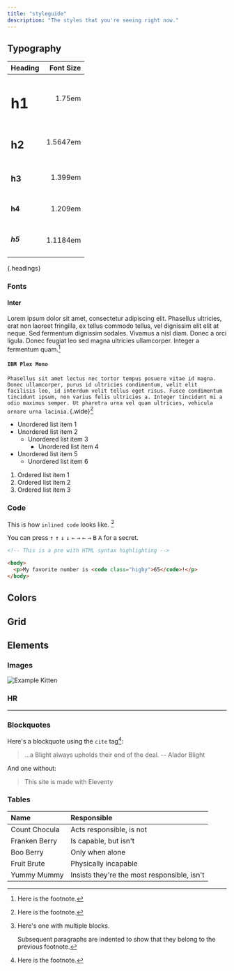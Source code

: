 ```yaml
---
title: "styleguide"
description: "The styles that you're seeing right now."
---
```


## Typography

| Heading     | Font Size |
| :---------- | --------: |
| <h1>h1</h1> |    1.75em |
| <h2>h2</h2> |  1.5647em |
| <h3>h3</h3> |   1.399em |
| <h4>h4</h4> |   1.209em |
| <h5>h5</h5> |  1.1184em |

{.headings}

### Fonts

#### Inter

Lorem ipsum dolor sit amet, consectetur adipiscing elit. Phasellus ultricies, erat non laoreet fringilla, ex tellus commodo tellus, vel dignissim elit elit at neque. Sed fermentum dignissim sodales. Vivamus a nisl diam. Donec a orci ligula. Donec feugiat leo sed magna ultricies ullamcorper. Integer a fermentum quam.[^1]

[^1]: Here is the footnote.

#### `IBM Plex Mono`

`Phasellus sit amet lectus nec tortor tempus posuere vitae id magna. Donec ullamcorper, purus id ultricies condimentum, velit elit facilisis leo, id interdum velit tellus eget risus. Fusce condimentum tincidunt ipsum, non varius felis ultricies a. Integer tincidunt mi a odio maximus semper. Ut pharetra urna vel quam ultricies, vehicula ornare urna lacinia.`{.wide}[^2]

[^2]: Here is the footnote.

- Unordered list item 1
- Unordered list item 2
  - Unordered list item 3
    - Unordered list item 4
- Unordered list item 5
  - Unordered list item 6

1. Ordered list item 1
2. Ordered list item 2
3. Ordered list item 3

### Code

This is how `inlined code` looks like. [^longnote]

[^longnote]: Here's one with multiple blocks.

    Subsequent paragraphs are indented to show that they
    belong to the previous footnote.

You can press <kbd>↑</kbd> <kbd>↑</kbd> <kbd>↓</kbd> <kbd>↓</kbd> <kbd>←</kbd> <kbd>→</kbd> <kbd>←</kbd> <kbd>→</kbd> <kbd>B</kbd> <kbd>A</kbd> for a secret.

```html
<!-- This is a pre with HTML syntax highlighting -->

<body>
  <p>My favorite number is <code class="higby">65</code>!</p>
</body>
```

## Colors

<div class="colors">
<span></span>
<span></span>
<span></span>
<span></span>
<span></span>
</div>

## Grid

## Elements

### Images

![Example Kitten](https://www.shera.gay/gay.jpg "Images Can Be Captioned")

### HR

---

### Blockquotes

Here's a blockquote using the `cite` tag[^4]:

[^4]: Here is the footnote.

> ...a Blight always upholds their end of the deal.
> -- Alador Blight

And one without:

> This site is made with Eleventy

### Tables

| Name          | Responsible                                 |
| :------------ | :------------------------------------------ |
| Count Chocula | Acts responsible, is not                    |
| Franken Berry | Is capable, but isn't                       |
| Boo Berry     | Only when alone                             |
| Fruit Brute   | Physically incapable                        |
| Yummy Mummy   | Insists they're the most responsible, isn't |

